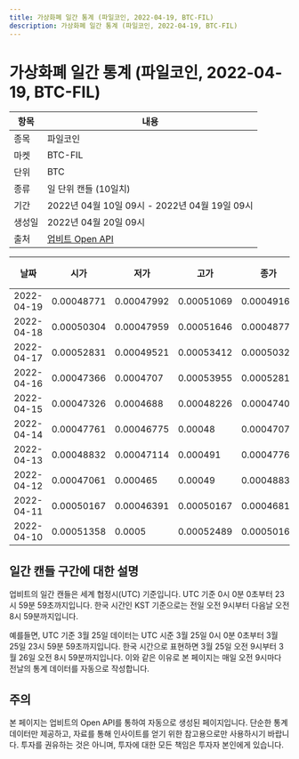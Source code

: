 ```yaml
---
title: 가상화폐 일간 통계 (파일코인, 2022-04-19, BTC-FIL)
description: 가상화폐 일간 통계 (파일코인, 2022-04-19, BTC-FIL)
---
```



가상화폐 일간 통계 (파일코인, 2022-04-19, BTC-FIL)
===

|항목|내용|
|--|--|
|종목|파일코인|
|마켓|BTC-FIL|
|단위|BTC|
|종류|일 단위 캔들 (10일치)|
|기간|2022년 04월 10일 09시 - 2022년 04월 19일 09시|
|생성일|2022년 04월 20일 09시|
|출처|[업비트 Open API](https://docs.upbit.com)|


|날짜|시가|저가|고가|종가|비고|
|--|--|--|--|--|--|
|2022-04-19|0.00048771|0.00047992|0.00051069|0.0004916|    |
|2022-04-18|0.00050304|0.00047959|0.00051646|0.00048771|    |
|2022-04-17|0.00052831|0.00049521|0.00053412|0.0005032|    |
|2022-04-16|0.00047366|0.0004707|0.00053955|0.00052817|    |
|2022-04-15|0.00047326|0.0004688|0.00048226|0.00047409|    |
|2022-04-14|0.00047761|0.00046775|0.00048|0.0004707|    |
|2022-04-13|0.00048832|0.00047114|0.000491|0.00047761|    |
|2022-04-12|0.00047061|0.000465|0.00049|0.00048832|    |
|2022-04-11|0.00050167|0.00046391|0.00050167|0.00046814|    |
|2022-04-10|0.00051358|0.0005|0.00052489|0.00050169|    |


일간 캔들 구간에 대한 설명
---


업비트의 일간 캔들은 세계 협정시(UTC) 기준입니다. 
UTC 기준 0시 0분 0초부터 23시 59분 59초까지입니다. 
한국 시간인 KST 기준으로는 전일 오전 9시부터 다음날 오전 8시 59분까지입니다. 


예를들면, UTC 기준 3월 25일 데이터는 UTC 시준 3월 25일 0시 0분 0초부터 3월 25일 23시 59분 59초까지입니다. 
한국 시간으로 표현하면 3월 25일 오전 9시부터 3월 26일 오전 8시 59분까지입니다. 
이와 같은 이유로 본 페이지는 매일 오전 9시마다 전날의 통계 데이터를 자동으로 작성합니다. 


주의
---


본 페이지는 업비트의 Open API를 통하여 자동으로 생성된 페이지입니다. 
단순한 통계 데이터만 제공하고, 자료를 통해 인사이트를 얻기 위한 참고용으로만 사용하시기 바랍니다. 
투자를 권유하는 것은 아니며, 투자에 대한 모든 책임은 투자자 본인에게 있습니다. 
